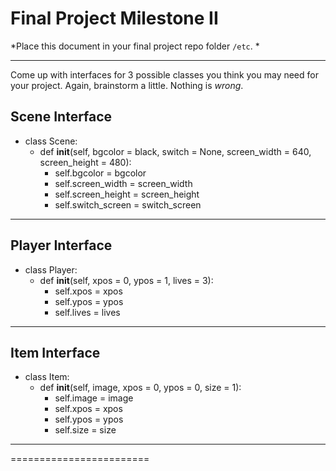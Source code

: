 # Final Project Milestone II

*Place this document in your final project repo folder `/etc`. *

***

Come up with interfaces for 3 possible classes you think you may need for your project. Again, brainstorm a little. Nothing is *wrong*.

## Scene Interface

* class Scene:
  * def __init__(self, bgcolor = black, switch = None, screen_width = 640, screen_height = 480):
    * self.bgcolor = bgcolor
    * self.screen_width = screen_width
    * self.screen_height = screen_height
    * self.switch_screen = switch_screen
***

## Player Interface

* class Player:
  * def __init__(self, xpos = 0, ypos = 1, lives = 3):
    * self.xpos = xpos
    * self.ypos = ypos
    * self.lives = lives
***

## Item Interface

* class Item:
  * def __init__(self, image, xpos = 0, ypos = 0, size = 1):
    * self.image = image
    * self.xpos = xpos
    * self.ypos = ypos
    * self.size = size
***    

========================
